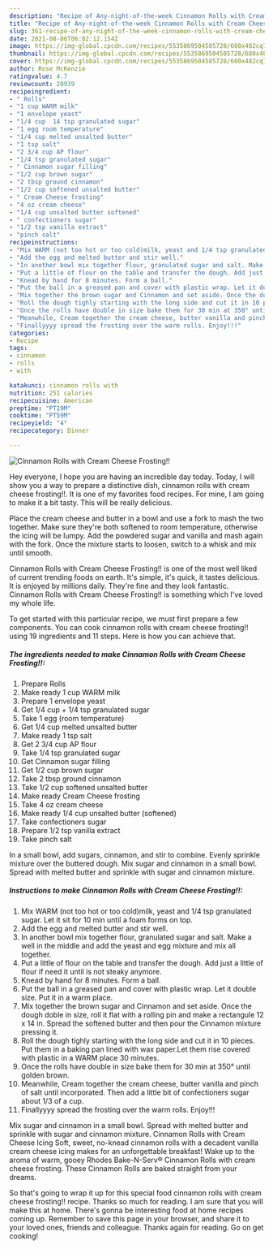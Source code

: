 ```yaml
---
description: "Recipe of Any-night-of-the-week Cinnamon Rolls with Cream Cheese Frosting!!"
title: "Recipe of Any-night-of-the-week Cinnamon Rolls with Cream Cheese Frosting!!"
slug: 361-recipe-of-any-night-of-the-week-cinnamon-rolls-with-cream-cheese-frosting
date: 2021-08-06T06:02:12.154Z
image: https://img-global.cpcdn.com/recipes/5535869504585728/680x482cq70/cinnamon-rolls-with-cream-cheese-frosting-recipe-main-photo.jpg
thumbnail: https://img-global.cpcdn.com/recipes/5535869504585728/680x482cq70/cinnamon-rolls-with-cream-cheese-frosting-recipe-main-photo.jpg
cover: https://img-global.cpcdn.com/recipes/5535869504585728/680x482cq70/cinnamon-rolls-with-cream-cheese-frosting-recipe-main-photo.jpg
author: Rose McKenzie
ratingvalue: 4.7
reviewcount: 20939
recipeingredient:
- " Rolls"
- "1 cup WARM milk"
- "1 envelope yeast"
- "1/4 cup  14 tsp granulated sugar"
- "1 egg room temperature"
- "1/4 cup melted unsalted butter"
- "1 tsp salt"
- "2 3/4 cup AP flour"
- "1/4 tsp granulated sugar"
- " Cinnamon sugar filling"
- "1/2 cup brown sugar"
- "2 tbsp ground cinnamon"
- "1/2 cup softened unsalted butter"
- " Cream Cheese frosting"
- "4 oz cream cheese"
- "1/4 cup unsalted butter softened"
- " confectioners sugar"
- "1/2 tsp vanilla extract"
- "pinch salt"
recipeinstructions:
- "Mix WARM (not too hot or too cold)milk, yeast and 1/4 tsp granulated sugar. Let it sit for 10 min until a foam forms on top."
- "Add the egg and melted butter and stir well."
- "In another bowl mix together flour, granulated sugar and salt. Make a well in the middle and add the yeast and egg mixture and mix all together."
- "Put a little of flour on the table and transfer the dough. Add just a little of flour if need it until is not steaky anymore."
- "Knead by hand for 8 minutes. Form a ball."
- "Put the ball in a greased pan and cover with plastic wrap. Let it double size. Put it in a warm place."
- "Mix together the brown sugar and Cinnamon and set aside. Once the dough doble in size, roll it flat with a rolling pin and make a rectangule 12 x 14 in. Spread the softened butter and then pour the Cinnamon mixture pressing it."
- "Roll the dough tighly starting with the long side and cut it in 10 pieces. Put them in a baking pan lined with wax paper.Let them rise covered with plastic in a WARM place 30 minutes."
- "Once the rolls have double in size bake them for 30 min at 350° until golden brown."
- "Meanwhile, Cream together the cream cheese, butter vanilla and pinch of salt until incorporated. Then add a little bit of confectioners sugar about 1/3 of a cup."
- "Finallyyyy spread the frosting over the warm rolls. Enjoy!!!"
categories:
- Recipe
tags:
- cinnamon
- rolls
- with

katakunci: cinnamon rolls with 
nutrition: 251 calories
recipecuisine: American
preptime: "PT19M"
cooktime: "PT59M"
recipeyield: "4"
recipecategory: Dinner

---
```



![Cinnamon Rolls with Cream Cheese Frosting!!](https://img-global.cpcdn.com/recipes/5535869504585728/680x482cq70/cinnamon-rolls-with-cream-cheese-frosting-recipe-main-photo.jpg)

Hey everyone, I hope you are having an incredible day today. Today, I will show you a way to prepare a distinctive dish, cinnamon rolls with cream cheese frosting!!. It is one of my favorites food recipes. For mine, I am going to make it a bit tasty. This will be really delicious.

Place the cream cheese and butter in a bowl and use a fork to mash the two together. Make sure they&#39;re both softened to room temperature, otherwise the icing will be lumpy. Add the powdered sugar and vanilla and mash again with the fork. Once the mixture starts to loosen, switch to a whisk and mix until smooth.

Cinnamon Rolls with Cream Cheese Frosting!! is one of the most well liked of current trending foods on earth. It's simple, it's quick, it tastes delicious. It is enjoyed by millions daily. They're fine and they look fantastic. Cinnamon Rolls with Cream Cheese Frosting!! is something which I've loved my whole life.


To get started with this particular recipe, we must first prepare a few components. You can cook cinnamon rolls with cream cheese frosting!! using 19 ingredients and 11 steps. Here is how you can achieve that.

<!--inarticleads1-->

##### The ingredients needed to make Cinnamon Rolls with Cream Cheese Frosting!!:

1. Prepare  Rolls
1. Make ready 1 cup WARM milk
1. Prepare 1 envelope yeast
1. Get 1/4 cup + 1/4 tsp granulated sugar
1. Take 1 egg (room temperature)
1. Get 1/4 cup melted unsalted butter
1. Make ready 1 tsp salt
1. Get 2 3/4 cup AP flour
1. Take 1/4 tsp granulated sugar
1. Get  Cinnamon sugar filling
1. Get 1/2 cup brown sugar
1. Take 2 tbsp ground cinnamon
1. Take 1/2 cup softened unsalted butter
1. Make ready  Cream Cheese frosting
1. Take 4 oz cream cheese
1. Make ready 1/4 cup unsalted butter (softened)
1. Take  confectioners sugar
1. Prepare 1/2 tsp vanilla extract
1. Take pinch salt


In a small bowl, add sugars, cinnamon, and stir to combine. Evenly sprinkle mixture over the buttered dough. Mix sugar and cinnamon in a small bowl. Spread with melted butter and sprinkle with sugar and cinnamon mixture. 

<!--inarticleads2-->

##### Instructions to make Cinnamon Rolls with Cream Cheese Frosting!!:

1. Mix WARM (not too hot or too cold)milk, yeast and 1/4 tsp granulated sugar. Let it sit for 10 min until a foam forms on top.
1. Add the egg and melted butter and stir well.
1. In another bowl mix together flour, granulated sugar and salt. Make a well in the middle and add the yeast and egg mixture and mix all together.
1. Put a little of flour on the table and transfer the dough. Add just a little of flour if need it until is not steaky anymore.
1. Knead by hand for 8 minutes. Form a ball.
1. Put the ball in a greased pan and cover with plastic wrap. Let it double size. Put it in a warm place.
1. Mix together the brown sugar and Cinnamon and set aside. Once the dough doble in size, roll it flat with a rolling pin and make a rectangule 12 x 14 in. Spread the softened butter and then pour the Cinnamon mixture pressing it.
1. Roll the dough tighly starting with the long side and cut it in 10 pieces. Put them in a baking pan lined with wax paper.Let them rise covered with plastic in a WARM place 30 minutes.
1. Once the rolls have double in size bake them for 30 min at 350° until golden brown.
1. Meanwhile, Cream together the cream cheese, butter vanilla and pinch of salt until incorporated. Then add a little bit of confectioners sugar about 1/3 of a cup.
1. Finallyyyy spread the frosting over the warm rolls. Enjoy!!!


Mix sugar and cinnamon in a small bowl. Spread with melted butter and sprinkle with sugar and cinnamon mixture. Cinnamon Rolls with Cream Cheese Icing Soft, sweet, no-knead cinnamon rolls with a decadent vanilla cream cheese icing makes for an unforgettable breakfast! Wake up to the aroma of warm, gooey Rhodes Bake-N-Serv® Cinnamon Rolls with cream cheese frosting. These Cinnamon Rolls are baked straight from your dreams. 

So that's going to wrap it up for this special food cinnamon rolls with cream cheese frosting!! recipe. Thanks so much for reading. I am sure that you will make this at home. There's gonna be interesting food at home recipes coming up. Remember to save this page in your browser, and share it to your loved ones, friends and colleague. Thanks again for reading. Go on get cooking!
